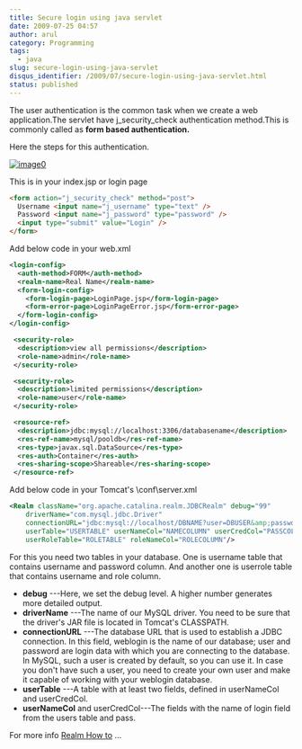 ```yaml
---
title: Secure login using java servlet
date: 2009-07-25 04:57
author: arul
category: Programming
tags:
  - java
slug: secure-login-using-java-servlet
disqus_identifier: /2009/07/secure-login-using-java-servlet.html
status: published
---
```


The user authentication is the common task when we create a web
application.The servlet have j_security_check authentication method.This
is commonly called as **form based authentication.**

Here the steps for this authentication.

[![image0](http://2.bp.blogspot.com/_Tq9uaJI0Xww/SmriIO1lnLI/AAAAAAAAFJM/6ru3Sprujzs/s400/tomcat.png)](http://2.bp.blogspot.com/_Tq9uaJI0Xww/SmriIO1lnLI/AAAAAAAAFJM/6ru3Sprujzs/s1600-h/tomcat.png)

This is in your index.jsp or login page

``` html
<form action="j_security_check" method="post">
  Username <input name="j_username" type="text" />
  Password <input name="j_password" type="password" />
  <input type="submit" value="Login" />
</form>
```

Add below code in your web.xml

``` xml
<login-config>
  <auth-method>FORM</auth-method>
  <realm-name>Real Name</realm-name>
  <form-login-config>
    <form-login-page>LoginPage.jsp</form-login-page>
    <form-error-page>LoginPageError.jsp</form-error-page>
  </form-login-config>
</login-config>

 <security-role>
  <description>view all permissions</description>
  <role-name>admin</role-name>
 </security-role>

 <security-role>
  <description>limited permissions</description>
  <role-name>user</role-name>
 </security-role>

 <resource-ref>
  <description>jdbc:mysql://localhost:3306/databasename</description>
  <res-ref-name>mysql/pooldb</res-ref-name>
  <res-type>javax.sql.DataSource</res-type>
  <res-auth>Container</res-auth>
  <res-sharing-scope>Shareable</res-sharing-scope>
 </resource-ref>
```

Add below code in your Tomcat\'s \\conf\\server.xml

``` xml
<Realm className="org.apache.catalina.realm.JDBCRealm" debug="99"
    driverName="com.mysql.jdbc.Driver"
    connectionURL="jdbc:mysql://localhost/DBNAME?user=DBUSER&amp;password=DBPASS"
    userTable="USERTABLE" userNameCol="NAMECOLUMN" userCredCol="PASSCOLUMN"
    userRoleTable="ROLETABLE" roleNameCol="ROLECOLUMN"/>
```

For this you need two tables in your database. One is username table
that contains username and password column. And another one is userrole
table that contains username and role column.

-   **debug** ---Here, we set the debug level. A higher number generates
    more detailed output.
-   **driverName** ---The name of our MySQL driver. You need to be sure
    that the driver\'s JAR file is located in Tomcat\'s CLASSPATH.
-   **connectionURL** ---The database URL that is used to establish a
    JDBC connection. In this field, weblogin is the name of our
    database; user and password are login data with which you are
    connecting to the database. In MySQL, such a user is created by
    default, so you can use it. In case you don\'t have such a user, you
    need to create your own user and make it capable of working with
    your weblogin database.
-   **userTable** ---A table with at least two fields, defined in
    userNameCol and userCredCol.
-   **userNameCol** and userCredCol---The fields with the name of login
    field from the users table and pass.

For more info [Realm How
to](http://tomcat.apache.org/tomcat-5.5-doc/realm-howto.html) \...
